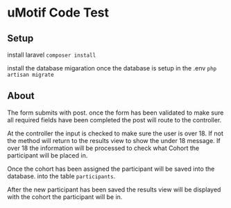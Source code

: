# uMotif Code Test

## Setup

install laravel 
``` composer install ```

install the database migaration once the database is setup in the .env
``` php artisan migrate ```


## About

The form submits with post. once the form has been validated to make sure all required fields have been completed the post will route to the controller.

At the controller the input is checked to make sure the user is over 18. If not the method will return to the results view to show the under 18 message. If over 18 the information will be processed to check what Cohort the participant will be placed in.

Once the cohort has been assigned the participant will be saved into the database. into the table ```participants```. 

After the new participant has been saved the results view will be displayed with the cohort the participant will be in.